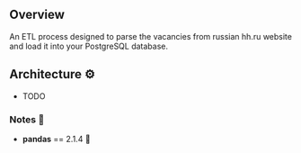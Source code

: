 ## Overview

An ETL process designed to parse the vacancies from russian hh.ru website and load it into your PostgreSQL database.

## Architecture :gear:
* TODO


### Notes :pencil:
* <b>pandas</b> == 2.1.4 :panda_face:
